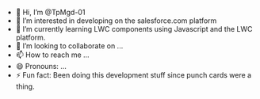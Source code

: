 - 👋 Hi, I’m @TpMgd-01
- 👀 I’m interested in developing on the salesforce.com platform
- 🌱 I’m currently learning LWC components using Javascript and the LWC platform.
- 💞️ I’m looking to collaborate on ...
- 📫 How to reach me ...
- 😄 Pronouns: ...
- ⚡ Fun fact: Been doing this development stuff since punch cards were a thing.

<!---
TpMgd-01/TpMgd-01 is a ✨ special ✨ repository because its `README.md` (this file) appears on your GitHub profile.
You can click the Preview link to take a look at your changes.
--->

